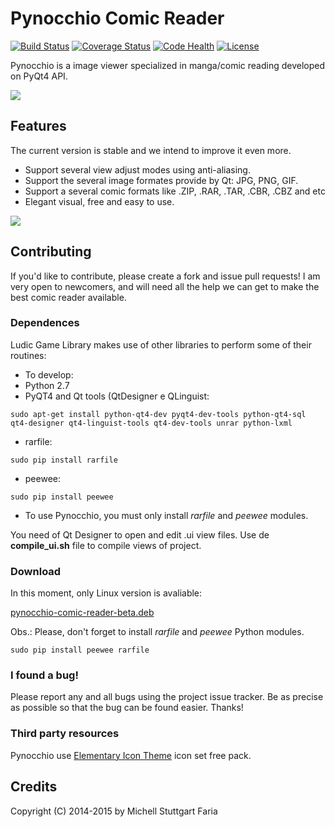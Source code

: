 Pynocchio Comic Reader
==================
[![Build Status](https://travis-ci.org/mstuttgart/pynocchio-comic-reader.svg?branch=develop)](https://travis-ci.org/mstuttgart/pynocchio-comic-reader)
[![Coverage Status](https://coveralls.io/repos/github/mstuttgart/pynocchio-comic-reader/badge.svg?branch=develop)](https://coveralls.io/github/mstuttgart/pynocchio-comic-reader?branch=develop)
[![Code Health](https://landscape.io/github/mstuttgart/pycep-correios/develop/landscape.svg?style=plastic)](https://landscape.io/github/mstuttgart/pycep-correios/develop)
[![License](https://img.shields.io/badge/license-MIT-blue.svg)](https://raw.githubusercontent.com/kefir500/ghstats/master/LICENSE)

Pynocchio is a image viewer specialized in manga/comic reading
developed on PyQt4 API.

![](https://lh3.googleusercontent.com/-NUdXYl_JOjs/VvFn3L812JI/AAAAAAAAFlg/B9ykmSlwcG4OkD6a7x7WoaXW9SZlC-ddwCCo/s1152-Ic42/snapshot4.png)

## Features
The current version is stable and we intend to improve it even more.

* Support several view adjust modes using anti-aliasing.
* Support the several image formates provide by Qt: JPG, PNG, GIF.
* Support a several comic formats like .ZIP, .RAR, .TAR, .CBR, .CBZ and etc
* Elegant visual, free and easy to use.

![](https://lh3.googleusercontent.com/-b9aym21zMx4/VvFn1uNp39I/AAAAAAAAFls/-S0EtcegtHoafXJVLCbz5Rga5zbmI0FqQCCo/s1024-Ic42/snapshot5.png)

## Contributing
If you'd like to contribute, please create a fork and issue pull requests! I am
very open to newcomers, and will need all the help we can get to make the best
comic reader available.

### Dependences
Ludic Game Library makes use of other libraries to perform some of their routines:

* To develop:
* Python 2.7
* PyQT4 and Qt tools (QtDesigner e QLinguist: 
```
sudo apt-get install python-qt4-dev pyqt4-dev-tools python-qt4-sql qt4-designer qt4-linguist-tools qt4-dev-tools unrar python-lxml
```
* rarfile: 
```
sudo pip install rarfile
```
* peewee: 
```
sudo pip install peewee
```

* To use Pynocchio, you must only install *rarfile* and *peewee* modules.

You need of Qt Designer to open and edit .ui view files.
Use de **compile_ui.sh** file to compile views of project.

### Download
In this moment, only Linux version is avaliable:

[pynocchio-comic-reader-beta.deb](https://github.com/mstuttgart/pynocchio-comic-reader/releases/download/v1.0.4/pynocchio-comic-reader-1.0.4-2.deb)

Obs.: Please, don't forget to install *rarfile* and *peewee* Python modules.

```
sudo pip install peewee rarfile
```


### I found a bug!
Please report any and all bugs using the project issue
tracker. Be as precise as possible so that the bug can be found easier. Thanks!

### Third party resources
Pynocchio use [Elementary Icon Theme](https://github.com/mstuttgart/elementary3-icon-theme) icon set free pack.

## Credits
Copyright (C) 2014-2015 by Michell Stuttgart Faria
